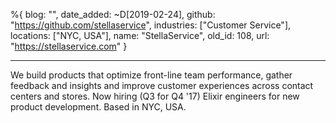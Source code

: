 %{
  blog: "",
  date_added: ~D[2019-02-24],
  github: "https://github.com/stellaservice",
  industries: ["Customer Service"],
  locations: ["NYC, USA"],
  name: "StellaService",
  old_id: 108,
  url: "https://stellaservice.com"
}

---

We build products that optimize front-line team performance, gather feedback and insights and improve customer experiences across contact centers and stores. Now hiring (Q3 for Q4 '17) Elixir engineers for new product development. Based in NYC, USA.
